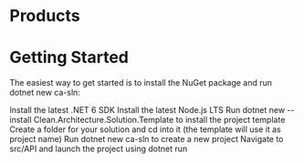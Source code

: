 # Products

# Getting Started
The easiest way to get started is to install the NuGet package and run dotnet new ca-sln:

Install the latest .NET 6 SDK
Install the latest Node.js LTS
Run dotnet new --install Clean.Architecture.Solution.Template to install the project template
Create a folder for your solution and cd into it (the template will use it as project name)
Run dotnet new ca-sln to create a new project
Navigate to src/API and launch the project using dotnet run
